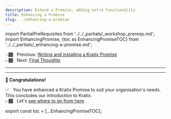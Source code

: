 ```yaml
---
description: Extend a Promise, adding extra functionality
title: Enhancing a Promise
slug: ../enhancing-a-promise
---
```


import PartialPreRequisites from '../../\_partials/\_workshop_prereqs.md';
import EnhancingPromise, {toc as EnhancingPromiseTOC} from '../../\_partials/\_enhancing-a-promise.md';

👈🏾&nbsp;&nbsp; Previous: [Writing and installing a Kratix Promise](writing-a-promise) <br />
👉🏾&nbsp;&nbsp; Next: [Final Thoughts](whats-next)

<PartialPreRequisites />

<hr />

<EnhancingPromise />

<hr />

<p style={{"font-size": "2rem"}}>
    <strong>🎉 Congratulations!</strong>
</p>

✅&nbsp;&nbsp; You have enhanced a Kratix Promise to suit your organisation's needs. This concludes our introduction to Kratix. <br />
👉🏾&nbsp;&nbsp; Let's [see where to go from here](./whats-next).

<!--
    Workaround for ToC of imported content
    See https://github.com/facebook/docusaurus/issues/3915#issuecomment-896193142
-->

export const toc = [...EnhancingPromiseTOC];

